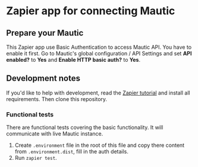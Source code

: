 # Zapier app for connecting Mautic

## Prepare your Mautic

This Zapier app use Basic Authentication to access Mautic API. You have to enable it first. Go to Mautic's global configuration / API Settings and set __API enabled?__ to __Yes__ and __Enable HTTP basic auth?__ to __Yes__.

## Development notes

If you'd like to help with development, read the [Zapier tutorial](https://github.com/zapier/zapier-platform-cli/wiki/Tutorial) and install all requirements. Then clone this repository.

### Functional tests

There are functional tests covering the basic functionality. It will communicate with live Mautic instance.

1. Create `.environment` file in the root of this file and copy there content from `.environment.dist`, fill in the auth details.
2. Run `zapier test`.
